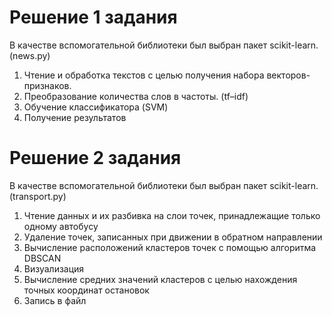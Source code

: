 # Решение 1 задания

В качестве вспомогательной библиотеки был выбран пакет scikit-learn. (news.py)
  1. Чтение и обработка текстов с целью получения набора векторов-признаков.
  2. Преобразование количества слов в частоты. (tf–idf)
  3. Обучение классификатора (SVM)
  4. Получение результатов

# Решение 2 задания
В качестве вспомогательной библиотеки был выбран пакет scikit-learn. (transport.py)
  1. Чтение данных и их разбивка на слои точек, принадлежащие только одному автобусу
  2. Удаление точек, записанных при движении в обратном направлении
  2. Вычисление расположений кластеров точек с помощью алгоритма DBSCAN
  3. Визуализация
  4. Вычисление средних значений кластеров с целью нахождения точных координат остановок
  5. Запись в файл
